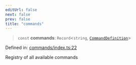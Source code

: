 ```yaml
---
editUrl: false
next: false
prev: false
title: "commands"
---
```


> `const` **commands**: `Record`\<`string`, [`CommandDefinition`](/fabr/docs/api/commands/interfaces/commanddefinition/)\>

Defined in: [commands/index.ts:22](https://github.com/yashjawale/fabr/blob/af253d796213941a067e07d1a9e8b7372a1ddc07/src/commands/index.ts#L22)

Registry of all available commands
